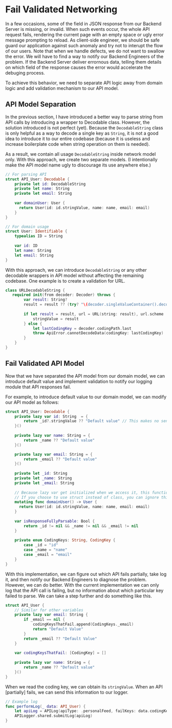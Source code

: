 # Fail Validated Networking

In a few occasions, some of the field in JSON response from our Backend Server is missing, or invalid. When such events occur, the whole API request fails, rendering the current page with an empty space or ugly error message prompting to reload. As client-side engineer, we should be safe guard our application against such anomaly and try not to interupt the flow of our users. Note that when we handle defects, we do not want to swallow the error. We will have to find a way to notify our Backend Engineers of the problem. If the Backend Server deliver errornous data, telling them details on which field of the response causes the error would accelerate the debuging process.

To achieve this behavior, we need to separate API logic away from domain logic and add validation mechanism to our API model.

## API Model Separation

In the previous section, I have introduced a better way to parse string from API calls by introducing a wrapper to Decodable class. However, the solution introduced is not perfect (yet). Because the `DecodableString` class is only helpful as a way to decode a single key as `String`, it is not a good idea to introduce it to our entire codebase (because it is useless and increase boilerplate code when string operation on them is needed). 

As a result, we contain all usage `DecodableString` inside network model only. With this approach, we create two separate models. (I intentionally make the API model name ugly to discourage its use anywhere else.)

```swift
// For parsing API
struct API_User: Decodable {
    private let id: DecodableString
    private let name: String
    private let email: String
  
    var domainUser: User {
      return User(id: id.stringValue, name: name, email: email)
    }
}

// For domain usage
struct User: Identifiable {
    typealias ID = String
    
    var id: ID
    let name: String
    let email: String
}
```

With this approach, we can introduce `DecodableString` or any other decodable wrappers in API model without affecting the remaining codebase. One example is to create a validation for URL.

```swift
class URLDecodableString {
   required init(from decoder: Decoder) throws {
        var result: String?
        result = result ?? (try? "\(decoder.singleValueContainer().decode(String.self))")
        
        if let result = result, url = URL(string: result), url.scheme != nil, url.host != nil {
            stringValue = result
        } else {
            let lastCodingKey = decoder.codingPath.last
            throw ApiError.cannotDecodeData(codingKey: lastCodingKey)
        }
    }
}
```

## Fail Validated API Model

Now that we have separated the API model from our domain model, we can introduce default value and implement validation to notify our logging module that API responses fail.

For example, to introduce default value to our domain model, we can modify our API model as follows:

```swift
struct API_User: Decodable {
    private lazy var id: String  = {
        return _id?.stringValue ?? "Default value" // This makes no sense by the way
    }()
  
    private lazy var name: String = {
        return _name ?? "Default value"
    }()

    private lazy var email: String = {
        return _email ?? "Default value"
    }()
  
    private let _id: String
    private let _name: String
    private let _email: String
  
    // Because lazy var get initialized when we access it, this function has to be marked mutating.
    // If you choose to use struct instead of class, you can ignore this alteration.
    mutating func domainUser() -> User {
      return User(id: id.stringValue, name: name, email: email)
    }
  
    var isResponseFullyParsable: Bool {
        return _id != nil && _name != nil && _email != nil
    }
  
    private enum CodingKeys: String, CodingKey {
        case _id = "id"
        case _name = "name"
        case _email = "email"
    }
}
```

With this implementation, we can figure out which API fails partially, take log it, and then notify our Backend Engineers to diagnose the problem. However, we can do better. With the current implementation we can only log that the API call is failing, but no information about which particular key failed to parse. We can take a step further and do something like this.

```swift
struct API_User {
    // Similar for other variables
    private lazy var email: String {
        if _email == nil {
            codingKeysThatFail.append(CodingKeys._email) 
            return "Default Value"
        }
        return _email ?? "Default Value"
    }
  
    var codingKeysThatFail: [CodingKey] = []
  
    private lazy var name: String = {
        return _name ?? "Default value"
    }()
}
```

When we read the coding key, we can obtain its `stringValue`. When an API [partially] fails, we can send this information to our logger.

```Swift
// Example log
func performLog(_ data: API_User) {
    let apiLog = APILog(apiType: .personalFeed, failKeys: data.codingKeysThatFail)
    APILogger.shared.submitLog(apiLog)
}
```
